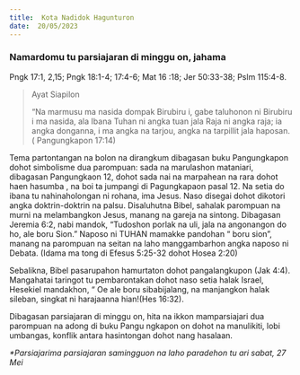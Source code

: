 ```yaml
---
title:  Kota Nadidok Hagunturon
date:  20/05/2023
---
```


### Namardomu tu parsiajaran di minggu on, jahama
Pngk 17:1, 2,15; Pngk 18:1-4; 17:4-6; Mat 16 :18; Jer 50:33-38; Pslm 115:4-8.

> <p>Ayat Siapilon</p>
> “Na marmusu ma nasida dompak Birubiru i, gabe taluhonon ni Birubiru i ma nasida, ala Ibana Tuhan ni angka tuan jala Raja ni angka raja; ia angka donganna, i ma angka na tarjou, angka na tarpillit jala haposan. ( Pangungkapon 17:14)

Tema partontangan na bolon na dirangkum dibagasan buku Pangungkapon dohot simbolisme  dua parompuan:  sada  na marulashon mataniari, dibagasan Pangungkaon 12, dohot  sada nai na marpahean na rara dohot haen hasumba , na boi ta jumpangi di Pagungkapaon pasal 12. Na setia do ibana tu nahinaholongan ni rohana, ima Jesus. Naso disegai dohot dikotori angka doktrin-doktrin na palsu. Disaluhutna Bibel, sahalak  parompuan na murni na melambangkon Jesus, manang  na gareja na sintong. Dibagasan Jeremia 6:2, nabi mandok, “Tudoshon porlak na uli, jala na angonangon do ho, ale boru Sion.” Naposo ni TUHAN mamakke pandohan “ boru sion”, manang  na parompuan  na seitan na laho manggambarhon angka  naposo ni Debata. (Idama ma tong di Efesus 5:25-32 dohot Hosea 2:20)

Sebalikna, Bibel pasarupahon  hamurtaton dohot pangalangkupon (Jak 4:4). Mangahatai  taringot tu pembarontakan dohot naso setia halak Israel, Hesekiel  mandakhon, “ Oe ale boru sibabijalang, na manjangkon halak sileban, singkat ni harajaanna hian!(Hes 16:32).

Dibagasan  parsiajaran  di minggu on, hita na ikkon  mamparsiajari dua parompuan na adong di buku Pangu ngkapon on dohot na manulikiti, lobi umbangas, konflik antara hasintongan dohot nang  hasalaan.

_*Parsiajarima parsiajaran samingguon na laho paradehon tu ari sabat, 27 Mei_